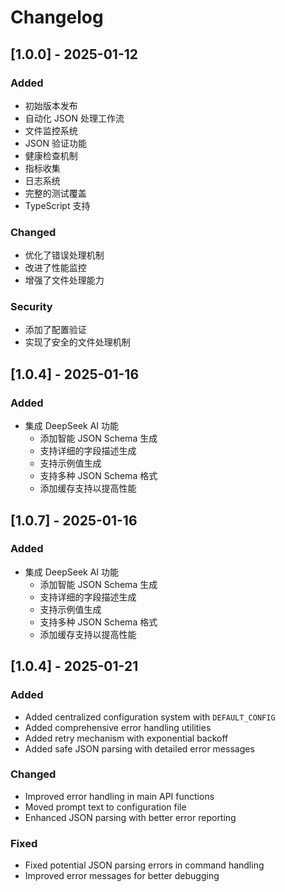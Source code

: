 # Changelog

## [1.0.0] - 2025-01-12

### Added
- 初始版本发布
- 自动化 JSON 处理工作流
- 文件监控系统
- JSON 验证功能
- 健康检查机制
- 指标收集
- 日志系统
- 完整的测试覆盖
- TypeScript 支持

### Changed
- 优化了错误处理机制
- 改进了性能监控
- 增强了文件处理能力

### Security
- 添加了配置验证
- 实现了安全的文件处理机制

## [1.0.4] - 2025-01-16

### Added
- 集成 DeepSeek AI 功能
  - 添加智能 JSON Schema 生成
  - 支持详细的字段描述生成
  - 支持示例值生成
  - 支持多种 JSON Schema 格式
  - 添加缓存支持以提高性能

## [1.0.7] - 2025-01-16

### Added
- 集成 DeepSeek AI 功能
  - 添加智能 JSON Schema 生成
  - 支持详细的字段描述生成
  - 支持示例值生成
  - 支持多种 JSON Schema 格式
  - 添加缓存支持以提高性能

## [1.0.4] - 2025-01-21

### Added
- Added centralized configuration system with `DEFAULT_CONFIG`
- Added comprehensive error handling utilities
- Added retry mechanism with exponential backoff
- Added safe JSON parsing with detailed error messages

### Changed
- Improved error handling in main API functions
- Moved prompt text to configuration file
- Enhanced JSON parsing with better error reporting

### Fixed
- Fixed potential JSON parsing errors in command handling
- Improved error messages for better debugging
